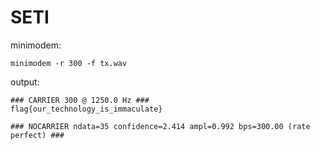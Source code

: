 # SETI

minimodem: 

```minimodem -r 300 -f tx.wav```

output:
```
### CARRIER 300 @ 1250.0 Hz ###
flag{our_technology_is_immaculate}

### NOCARRIER ndata=35 confidence=2.414 ampl=0.992 bps=300.00 (rate perfect) ###
```
